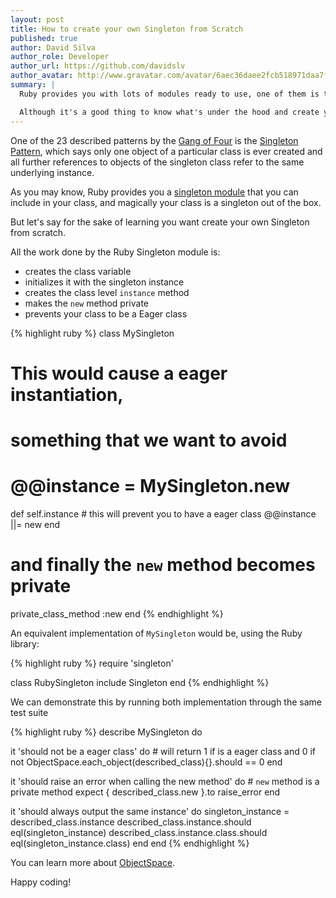 ```yaml
---
layout: post
title: How to create your own Singleton from Scratch
published: true
author: David Silva
author_role: Developer
author_url: https://github.com/davidslv
author_avatar: http://www.gravatar.com/avatar/6aec36daee2fcb518971daa7f2e0f544.png
summary: |
  Ruby provides you with lots of modules ready to use, one of them is the Singleton Module.

  Although it's a good thing to know what's under the hood and create your own from scratch.
---
```


One of the 23 described patterns by the [Gang of Four](http://en.wikipedia.org/wiki/Design_Patterns) is the [Singleton Pattern](http://en.wikipedia.org/wiki/Singleton_pattern), which says only one object of a particular class is ever created and all further references to objects of the singleton class refer to the same underlying instance.

As you may know, Ruby provides you a [singleton module](http://ruby-doc.org/stdlib-2.1.0/libdoc/singleton/rdoc/Singleton.html) that you can include in your class, and magically your class is a singleton out of the box.

But let's say for the sake of learning you want create your own Singleton from scratch.

All the work done by the Ruby Singleton module is:

- creates the class variable
- initializes it with the singleton instance
- creates the class level `instance` method
- makes the `new` method private
- prevents your class to be a Eager class


{% highlight ruby %}
class MySingleton

  # This would cause a eager instantiation, 
  # something that we want to avoid
  # @@instance = MySingleton.new

  def self.instance
    # this will prevent you to have a eager class
    @@instance ||= new
  end

  # and finally the `new` method becomes private
  private_class_method :new
end
{% endhighlight %}


An equivalent implementation of `MySingleton` would be, using the Ruby library:

{% highlight ruby %}
require 'singleton'

class RubySingleton
  include Singleton
end
{% endhighlight %}

We can demonstrate this by running both implementation through the same test suite

{% highlight ruby %}
describe MySingleton do

  it 'should not be a eager class' do
    # will return 1 if is a eager class and 0 if not
    ObjectSpace.each_object(described_class){}.should == 0
  end

  it 'should raise an error when calling the new method' do
    # `new` method is a private method
    expect {
      described_class.new
    }.to raise_error
  end

  it 'should always output the same instance' do
    singleton_instance = described_class.instance
    described_class.instance.should eql(singleton_instance)
    described_class.instance.class.should eql(singleton_instance.class)
  end
end
{% endhighlight %}

You can learn more about [ObjectSpace](http://www.ruby-doc.org/core-2.1.0/ObjectSpace.html).

Happy coding!
